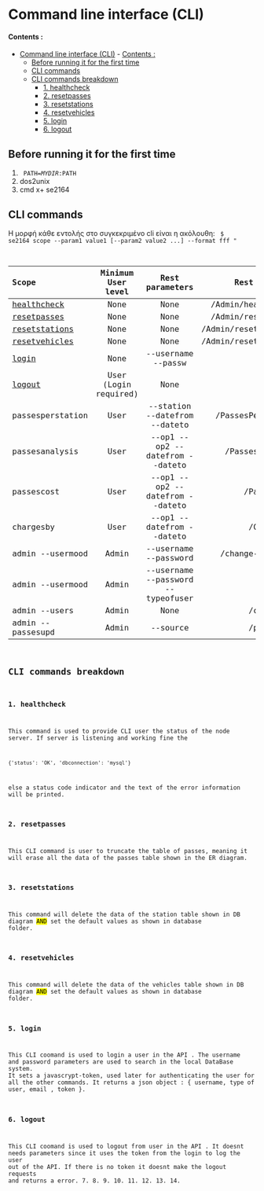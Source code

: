 # Command line interface (CLI)


#### Contents   :
- [Command line interface (CLI)](#command-line-interface-cli)
      - [Contents   :](#contents---)
  - [Before running it for the first time](#before-running-it-for-the-first-time)
  - [CLI commands](#cli-commands)
  - [CLI commands breakdown](#cli-commands-breakdown)
    - [1. healthcheck](#1-healthcheck)
    - [2. resetpasses](#2-resetpasses)
    - [3. resetstations](#3-resetstations)
    - [4.  resetvehicles](#4--resetvehicles)
    - [5. login](#5-login)
    - [6. logout](#6-logout)

## Before running it for the first time
1. <code> PATH=$MYDIR:$PATH </code>
2. dos2unix
3. cmd x+ se2164

## CLI commands
Η μορφή κάθε εντολής στο συγκεκριμένο cli είναι η ακόλουθη:
<code> $ se2164 scope --param1 value1 [--param2 value2 ...] --format fff "

| Scope     | Minimum User level | Rest parameters | Rest API call   |
| :---        |    :----:   |  :----:    |    ---: |
| [healthcheck](#1-healthcheck) | None | None | /Admin/healthcheck |
| [resetpasses](#2-resetpasses) | None | None | /Admin/resetpasses |
| [resetstations](#3-resetstations) | None | None | /Admin/resetstations|
| [resetvehicles](#4-resetvehicles) | None | None | /Admin/resetvehicles|
| [login](#5-login) | None | --username --passw | /login |
| [logout](#6-logout) | User (Login required) | None | /logout |
| passesperstation | User | --station --datefrom --dateto |/PassesPerStation |
| passesanalysis | User | --op1 --op2 --datefrom --dateto | /PassesAnalysis |
| passescost | User | --op1 --op2 --datefrom --dateto | /PassesCost|
| chargesby |  User | --op1  --datefrom --dateto |/ChargesBy|
| admin --usermood | Admin | --username --password | /change-password |
| admin --usermood | Admin | --username --password --typeofuser | /signup |
| admin --users | Admin | None | /checkuser |
| admin --passesupd | Admin | --source | /passesupd |


## CLI commands breakdown 
### 1. healthcheck

This command is used to provide CLI user the status of the node server. If server is listening and working fine the 
```
{'status': 'OK', 'dbconnection': 'mysql'}
```
else a status code indicator and the text of the error information will be printed.

### 2. resetpasses

This CLI command is user to truncate the table of passes, meaning it will erase all the data of the passes table shown in the ER diagram.
### 3. resetstations
This command will delete the data of the station table shown in DB diagram <mark >AND</mark> set the default values as shown in database folder.

### 4.  resetvehicles
This command will delete the data of the vehicles table shown in DB diagram <mark >AND</mark> set the default values as shown in database folder.

### 5. login
This CLI coomand is used to login a user in the API . 
The username and password parameters are used to search in the local DataBase system. 
It sets a javascrypt-token, used later for authenticating the user for all the other commands.
It returns a json object : { username, type of user, email , token }.
### 6. logout
This CLI coomand is used to logout from user in the API . 
It doesnt needs parameters since it uses the token from the login to log the user out of the API.
If there is no token it doesnt make the logout requests and returns a error.
7. 
8. 
9. 
10. 
11. 
12. 
13. 
14. 
